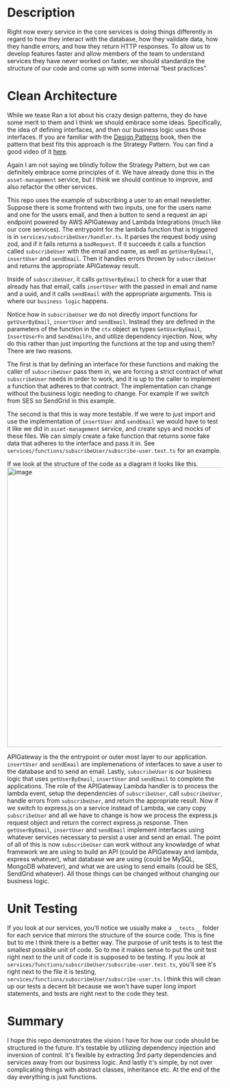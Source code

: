 # Description

Right now every service in the core services is doing things differently in regard to how they interact with the database, how they validate data, how they handle errors, and how they return HTTP responses. To allow us to develop features faster and allow members of the team to understand services they have never worked on faster, we should standardize the structure of our code and come up with some internal “best practices”.

# Clean Architecture

While we tease Ran a lot about his crazy design patterns, they do have some merit to them and I think we should embrace some ideas. Specifically, the idea of defining interfaces, and then our business logic uses those interfaces. If you are familiar with the [Design Patterns](https://www.youtube.com/watch?v=WQ8bNdxREHU) book, then the pattern that best fits this approach is the Strategy Pattern. You can find a good video of it [here](https://www.youtube.com/watch?v=WQ8bNdxREHU).

Again I am not saying we blindly follow the Strategy Pattern, but we can definitely embrace some principles of it. We have already done this in the `asset-management` service, but I think we should continue to improve, and also refactor the other services.

This repo uses the example of subscribing a user to an email newsletter. Suppose there is some frontend with two inputs, one for the users name and one for the users email, and then a button to send a request an api endpoint powered by AWS APIGateway and Lambda Integrations (much like our core services). The entrypoint for the lambda function that is triggered is in `services/subscribeUser/handler.ts`. It parses the request body using zod, and if it fails returns a `badRequest`. If it succeeds it calls a function called `subscribeUser` with the email and name, as well as `getUserByEmail`, `insertUser` and `sendEmail`. Then it handles errors thrown by `subscribeUser` and returns the appropriate APIGateway result.

Inside of `subscribeUser`, it calls `getUserByEmail` to check for a user that already has that email, calls `insertUser` with the passed in email and name and a uuid, and it calls `sendEmail` with the appropriate arguments. This is where our `business logic` happens.

Notice how in `subscribeUser` we do not directly import functions for `getUserByEmail`, `insertUser` and `sendEmail`. Instead they are defined in the parameters of the function in the `ctx` object as types `GetUserByEmail`, `InsertUserFn` and `SendEmailFn`, and utilize dependency injection. Now, why do this rather than just importing the functions at the top and using them? There are two reasons.

The first is that by defining an interface for these functions and making the caller of `subscribeUser` pass them in, we are forcing a strict contract of what `subscribeUser` needs in order to work, and it is up to the caller to implement a function that adheres to that contract. The implementation can change without the business logic needing to change. For example if we switch from SES so SendGrid in this example.

The second is that this is way more testable. If we were to just import and use the implementation of `insertUser` and `sendEmail` we would have to test it like we did in `asset-management` service, and create spys and mocks of these files. We can simply create a fake function that returns some fake data that adheres to the interface and pass it in. See `services/functions/subscribeUser/subscribe-user.test.ts` for an example.

If we look at the structure of the code as a diagram it looks like this.
<img width="651" alt="image" src="https://user-images.githubusercontent.com/46607985/221964470-86e55588-0f57-4d9e-8bc9-d7f85525aed1.png">

APIGateway is the the entrypoint or outer most layer to our application. `insertUser` and `sendEmail` are implemenations of interfaces to save a user to the database and to send an email. Lastly, `subscribeUser` is our business logic that uses `getUserByEmail`, `insertUser` and `sendEmail` to complete the applications. The role of the APIGateway Lambda handler is to process the lambda event, setup the dependencies of `subscribeUser`, call `subscribeUser`, handle errors from `subscribeUser`, and return the appropriate result. Now if we switch to express.js on a service instead of Lambda, we cany copy `subscribeUser` and all we have to change is how we process the express.js request object and return the correct express.js response. Then `getUserByEmail`, `insertUser` and `sendEmail` implement interfaces using whatever services necessary to persist a user and send an email. The point of all of this is now `subscribeUser` can work without any knowledge of what framework we are using to build an API (could be APIGateway and lambda, express whatever), what database we are using (could be MySQL, MongoDB whatever), and what we are using to send emails (could be SES, SendGrid whatever). All those things can be changed without changing our business logic.

# Unit Testing

If you look at our services, you'll notice we usually make a `__tests__` folder for each service that mirrors the structure of the source code. This is fine but to me I think there is a better way. The purpose of unit tests is to test the smallest possible unit of code. So to me it makes sense to put the unit test right next to the unit of code it is supposed to be testing. If you look at `services/functions/subscribeUser/subscribe-user.test.ts`, you'll see it's right next to the file it is testing, `services/functions/subscribeUser/subscribe-user.ts`. I think this will clean up our tests a decent bit because we won't have super long import statements, and tests are right next to the code they test.

# Summary

I hope this repo demonstrates the vision I have for how our code should be structured in the future. It's testable by utilizing dependency injection and inversion of control. It's flexible by extracting 3rd party dependencies and services away from our business logic. And lastly it's simple, by not over complicating things with abstract classes, inheritance etc. At the end of the day everything is just functions.
